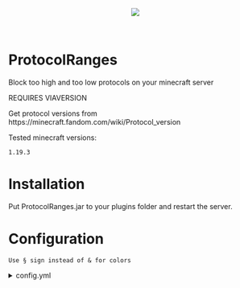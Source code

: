 <p align="center">
  <img src="https://media.discordapp.net/attachments/816647374239694849/1093840479809982484/28257755c5deeff97ce4bf62098f603111aefb8dda39a3ee5e6b4b0d3255bfef95601890afd80709da39a3ee5e6b4b0d3255bfef95601890afd807097cdc7aa3142c83a91767a05d1cc59834.png">
</p>

<br>

# ProtocolRanges

<p>Block too high and too low protocols on your minecraft server</p>
<p>REQUIRES VIAVERSION</p>
<p>Get protocol versions from https://minecraft.fandom.com/wiki/Protocol_version</p>
<p>Tested minecraft versions: </p> 

`1.19.3`

# Installation

<p>Put ProtocolRanges.jar to your plugins folder and restart the server.</p>

# Configuration

`Use § sign instead of & for colors`

<details><summary>config.yml</summary>

`minProtocol` - Minimum protocol with player can join<br>
`maxProtocol` - Maximum protocol with player can join<br>
`tooLowMessage` - If player's protocol is too low player will be kicked with that message<br>
`tooHighMessage` - If player's protocol is too high player will be kicked with that message<br>

## Default configuration:

```yml
config:
  minProtocol: 759
  maxProtocol: 762
  tooLowMessage: "§cYou have too low version!"
  tooHighMessage: "§cYou have too high version!"
```

</details>
